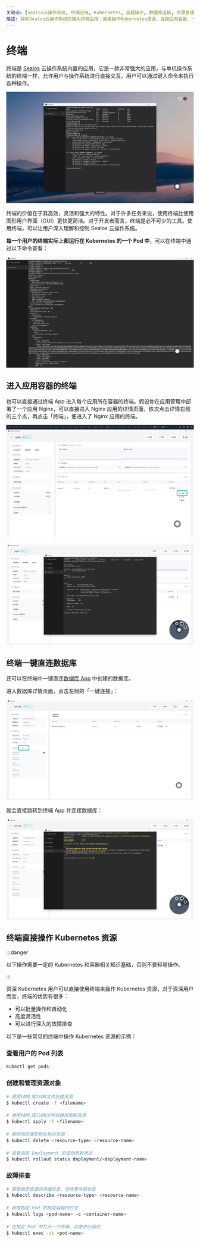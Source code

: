 ```yaml
---
关键词: [Sealos云操作系统, 终端应用, Kubernetes, 容器操作, 数据库连接, 资源管理, 故障排查, 云端开发]
描述: 探索Sealos云操作系统的强大终端应用：直接操作Kubernetes资源、连接应用容器、一键访问数据库。高效灵活的云端开发体验，助您轻松管理和调试云环境。
---
```


# 终端

终端是 [Sealos](https://cloud.sealos.io) 云操作系统内置的应用，它是一款非常强大的应用，与单机操作系统的终端一样，允许用户与操作系统进行直接交互，用户可以通过键入命令来执行各种操作。

![](images/terminal.webp)

终端的价值在于其高效，灵活和强大的特性。对于许多任务来说，使用终端比使用图形用户界面（GUI）更快更简洁。对于开发者而言，终端是必不可少的工具。使用终端，可以让用户深入理解和控制 Sealos 云操作系统。

**每一个用户的终端实际上都运行在 Kubernetes 的一个 Pod 中**，可以在终端中通过以下命令查看：

![](images/terminal-pod.png)

## 进入应用容器的终端

也可以直接通过终端 App 进入每个应用所在容器的终端。假设你在应用管理中部署了一个应用 Nginx，可以直接进入 Nginx
应用的详情页面，依次点击详情右侧的三个点，再点击「终端」，便进入了 Nginx 应用的终端。

![](images/nginx-terminal.png)

![](images/nginx-terminal-1.png)

## 终端一键直连数据库

还可以在终端中一键直连[数据库 App](../dbprovider/dbprovider.md) 中创建的数据库。

进入数据库详情页面，点击左侧的「一键连接」：

![](images/database-terminal.png)

就会直接跳转到终端 App 并连接数据库：

![](images/database-terminal-1.png)

## 终端直接操作 Kubernetes 资源

:::danger

以下操作需要一定的 Kubernetes 和容器相关知识基础，否则不要轻易操作。

:::

资深 Kubernetes 用户可以直接使用终端来操作 Kubernetes 资源，对于资深用户而言，终端的优势有很多：

+ 可以批量操作和自动化
+ 高度灵活性
+ 可以进行深入的故障排查

以下是一些常见的终端中操作 Kubernetes 资源的示例：

### 查看用户的 Pod 列表

```bash
kubectl get pods
```

### 创建和管理资源对象

```bash
# 使用YAML或JSON文件创建资源
$ kubectl create -f <filename>

# 使用YAML或JSON文件创建或更新资源
$ kubectl apply -f <filename>

# 删除指定类型和名称的资源
$ kubectl delete <resource-type> <resource-name>

# 查看指定 Deployment 的滚动更新状态
$ kubectl rollout status deployment/<deployment-name>
```

### 故障排查

```bash
# 获取指定资源的详细信息，包括事件和状态
$ kubectl describe <resource-type> <resource-name>

# 获取指定 Pod 中指定容器的日志
$ kubectl logs <pod-name> -c <container-name>

# 在指定 Pod 中打开一个终端，以便进行调试
$ kubectl exec -it <pod-name>
```